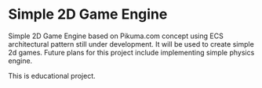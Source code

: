 # Simple 2D Game Engine

Simple 2D Game Engine based on Pikuma.com concept using ECS architectural pattern still under development. It will be used to create simple 2d games. Future plans for this project include implementing simple physics engine.

This is educational project.

